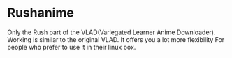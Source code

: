 Rushanime
=========

Only the Rush part of the VLAD(Variegated Learner Anime Downloader).
Working is similar to the original VLAD.
It offers you a lot more flexibility
For people who prefer to use it in their linux box.
